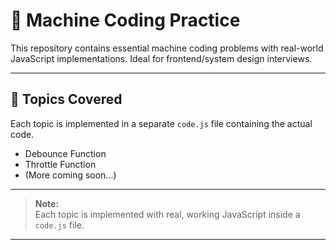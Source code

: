 # 🧠 Machine Coding Practice

This repository contains essential machine coding problems with real-world JavaScript implementations. Ideal for frontend/system design interviews.

---

## 🚀 Topics Covered

Each topic is implemented in a separate `code.js` file containing the actual code.

- Debounce Function
- Throttle Function
- (More coming soon...)

---

> **Note:**  
> Each topic is implemented with real, working JavaScript inside a `code.js` file.

---
